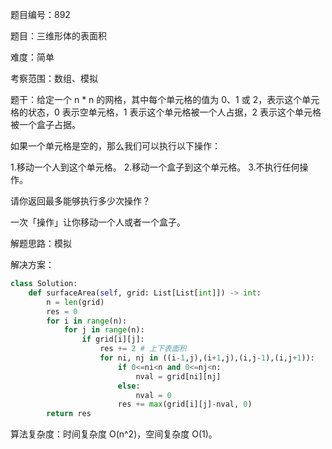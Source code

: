 题目编号：892

题目：三维形体的表面积

难度：简单

考察范围：数组、模拟

题干：给定一个 n * n 的网格，其中每个单元格的值为 0、1 或 2，表示这个单元格的状态，0 表示空单元格，1 表示这个单元格被一个人占据，2 表示这个单元格被一个盒子占据。

如果一个单元格是空的，那么我们可以执行以下操作：

1.移动一个人到这个单元格。
2.移动一个盒子到这个单元格。
3.不执行任何操作。

请你返回最多能够执行多少次操作？

一次「操作」让你移动一个人或者一个盒子。

解题思路：模拟

解决方案：

```python
class Solution:
    def surfaceArea(self, grid: List[List[int]]) -> int:
        n = len(grid)
        res = 0
        for i in range(n):
            for j in range(n):
                if grid[i][j]:
                    res += 2 # 上下表面积
                    for ni, nj in ((i-1,j),(i+1,j),(i,j-1),(i,j+1)):
                        if 0<=ni<n and 0<=nj<n:
                            nval = grid[ni][nj]
                        else:
                            nval = 0
                        res += max(grid[i][j]-nval, 0)
        return res
```

算法复杂度：时间复杂度 O(n^2)，空间复杂度 O(1)。